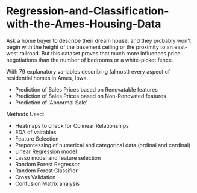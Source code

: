 # Regression-and-Classification-with-the-Ames-Housing-Data
Ask a home buyer to describe their dream house, and they probably won't begin with the height of the basement ceiling or the proximity to an east-west railroad. But this dataset proves that much more influences price negotiations than the number of bedrooms or a white-picket fence.

With 79 explanatory variables describing (almost) every aspect of residential homes in Ames, Iowa.
- Prediction of Sales Prices based on Renovatable features
- Prediction of Sales Prices based on Non-Renovated features
- Prediction of 'Abnormal Sale'

Methods Used:
- Heatmaps to check for Colinear Relationships
- EDA of vairables
- Feature Selection
- Preporcessing of numerical and categorical data (ordinal and cardinal)
- Linear Regression model
- Lasso model and feature selection
- Random Forest Regressor
- Random Forest Classifier
- Cross Validation
- Confusion Matrix analysis
